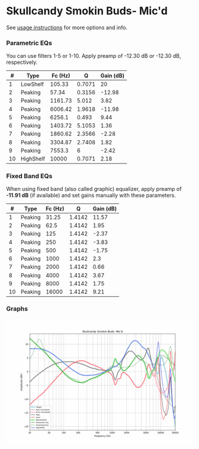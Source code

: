 # Skullcandy Smokin Buds- Mic'd
See [usage instructions](https://github.com/jaakkopasanen/AutoEq#usage) for more options and info.

### Parametric EQs
You can use filters 1-5 or 1-10. Apply preamp of -12.30 dB or -12.30 dB, respectively.

|   # | Type      |   Fc (Hz) |      Q |   Gain (dB) |
|-----|-----------|-----------|--------|-------------|
|   1 | LowShelf  |    105.33 | 0.7071 |       20    |
|   2 | Peaking   |     57.34 | 0.3156 |      -12.98 |
|   3 | Peaking   |   1161.73 | 5.012  |        3.82 |
|   4 | Peaking   |   6006.42 | 1.9618 |      -11.98 |
|   5 | Peaking   |   6256.1  | 0.493  |        9.44 |
|   6 | Peaking   |   1403.72 | 5.1053 |        1.36 |
|   7 | Peaking   |   1860.62 | 2.3566 |       -2.28 |
|   8 | Peaking   |   3304.87 | 2.7408 |        1.82 |
|   9 | Peaking   |   7553.3  | 6      |       -2.42 |
|  10 | HighShelf |  10000    | 0.7071 |        2.18 |

### Fixed Band EQs
When using fixed band (also called graphic) equalizer, apply preamp of **-11.91 dB** (if available) and set gains manually with these parameters.

|   # | Type    |   Fc (Hz) |      Q |   Gain (dB) |
|-----|---------|-----------|--------|-------------|
|   1 | Peaking |     31.25 | 1.4142 |       11.57 |
|   2 | Peaking |     62.5  | 1.4142 |        1.95 |
|   3 | Peaking |    125    | 1.4142 |       -2.37 |
|   4 | Peaking |    250    | 1.4142 |       -3.83 |
|   5 | Peaking |    500    | 1.4142 |       -1.75 |
|   6 | Peaking |   1000    | 1.4142 |        2.3  |
|   7 | Peaking |   2000    | 1.4142 |        0.66 |
|   8 | Peaking |   4000    | 1.4142 |        3.67 |
|   9 | Peaking |   8000    | 1.4142 |        1.75 |
|  10 | Peaking |  16000    | 1.4142 |        9.21 |

### Graphs
![](./Skullcandy%20Smokin%20Buds-%20Mic'd.png)
